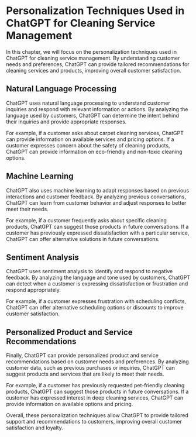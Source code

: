Personalization Techniques Used in ChatGPT for Cleaning Service Management
=======================================================================================================================================

In this chapter, we will focus on the personalization techniques used in ChatGPT for cleaning service management. By understanding customer needs and preferences, ChatGPT can provide tailored recommendations for cleaning services and products, improving overall customer satisfaction.

Natural Language Processing
---------------------------

ChatGPT uses natural language processing to understand customer inquiries and respond with relevant information or actions. By analyzing the language used by customers, ChatGPT can determine the intent behind their inquiries and provide appropriate responses.

For example, if a customer asks about carpet cleaning services, ChatGPT can provide information on available services and pricing options. If a customer expresses concern about the safety of cleaning products, ChatGPT can provide information on eco-friendly and non-toxic cleaning options.

Machine Learning
----------------

ChatGPT also uses machine learning to adapt responses based on previous interactions and customer feedback. By analyzing previous conversations, ChatGPT can learn from customer behavior and adjust responses to better meet their needs.

For example, if a customer frequently asks about specific cleaning products, ChatGPT can suggest those products in future conversations. If a customer has previously expressed dissatisfaction with a particular service, ChatGPT can offer alternative solutions in future conversations.

Sentiment Analysis
------------------

ChatGPT uses sentiment analysis to identify and respond to negative feedback. By analyzing the language and tone used by customers, ChatGPT can detect when a customer is expressing dissatisfaction or frustration and respond appropriately.

For example, if a customer expresses frustration with scheduling conflicts, ChatGPT can offer alternative scheduling options or discounts to improve customer satisfaction.

Personalized Product and Service Recommendations
------------------------------------------------

Finally, ChatGPT can provide personalized product and service recommendations based on customer needs and preferences. By analyzing customer data, such as previous purchases or inquiries, ChatGPT can suggest products and services that are likely to meet their needs.

For example, if a customer has previously requested pet-friendly cleaning products, ChatGPT can suggest those products in future conversations. If a customer has expressed interest in deep cleaning services, ChatGPT can provide information on available options and pricing.

Overall, these personalization techniques allow ChatGPT to provide tailored support and recommendations to customers, improving overall customer satisfaction and loyalty.
